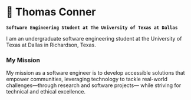 # 🦾 Thomas Conner

**`Software Engineering Student at The University of Texas at Dallas`**

I am an undergraduate software engineering student at the University of Texas at Dallas in Richardson, Texas.

### My Mission
My mission as a software engineer is to develop accessible solutions that empower communities, leveraging technology to tackle real-world challenges—through research and software projects— while striving for technical and ethical excellence.
